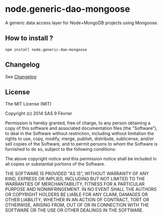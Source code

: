 node.generic-dao-mongoose
=========================

A generic data access layer for Node+MongoDB projects using Mongoose.

## How to install ?

```
npm install node.generic-dao-mongoose
```

## Changelog

See [Changelog](https://github.com/9fevrier/node.generic-dao/blob/master/CHANGELOG.md "Changelog of GenericDaoMongoose by SAS 9 Février")

## License

The MIT License (MIT)

Copyright (c) 2014 SAS 9 Février

Permission is hereby granted, free of charge, to any person obtaining a copy of
this software and associated documentation files (the "Software"), to deal in
the Software without restriction, including without limitation the rights to
use, copy, modify, merge, publish, distribute, sublicense, and/or sell copies of
the Software, and to permit persons to whom the Software is furnished to do so,
subject to the following conditions:

The above copyright notice and this permission notice shall be included in all
copies or substantial portions of the Software.

THE SOFTWARE IS PROVIDED "AS IS", WITHOUT WARRANTY OF ANY KIND, EXPRESS OR
IMPLIED, INCLUDING BUT NOT LIMITED TO THE WARRANTIES OF MERCHANTABILITY, FITNESS
FOR A PARTICULAR PURPOSE AND NONINFRINGEMENT. IN NO EVENT SHALL THE AUTHORS OR
COPYRIGHT HOLDERS BE LIABLE FOR ANY CLAIM, DAMAGES OR OTHER LIABILITY, WHETHER
IN AN ACTION OF CONTRACT, TORT OR OTHERWISE, ARISING FROM, OUT OF OR IN
CONNECTION WITH THE SOFTWARE OR THE USE OR OTHER DEALINGS IN THE SOFTWARE.


